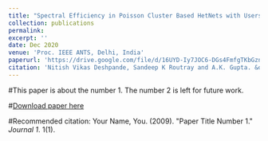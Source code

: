 ```yaml
---
title: "Spectral Efficiency in Poisson Cluster Based HetNets with Users-Basestations Correlation"
collection: publications
permalink: 
excerpt: ''
date: Dec 2020
venue: 'Proc. IEEE ANTS, Delhi, India'
paperurl: 'https://drive.google.com/file/d/16UYD-Iy7JOC6-DGs4FmfgTKbGznaHKz6/view?usp=sharing'
citation: 'Nitish Vikas Deshpande, Sandeep K Routray and A.K. Gupta. &quot;Paper Title Number 1.&quot; <i>Journal 1</i>. 1(1).'
---
```

#This paper is about the number 1. The number 2 is left for future work.

#[Download paper here](https://drive.google.com/file/d/16UYD-Iy7JOC6-DGs4FmfgTKbGznaHKz6/view?usp=sharing)

#Recommended citation: Your Name, You. (2009). "Paper Title Number 1." <i>Journal 1</i>. 1(1).
